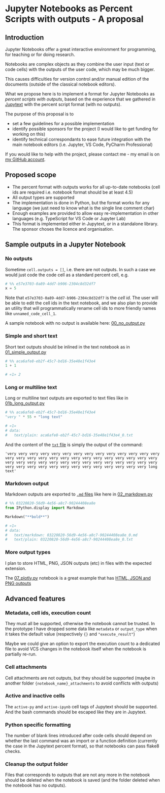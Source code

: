 # Jupyter Notebooks as Percent Scripts with outputs - A proposal

## Introduction

Jupyter Notebooks offer a great interactive environment for programming, for teaching or for doing research.

Notebooks are complex objects as they combine the user input (text or code cells) with the outputs of the user code, which may be much bigger.

This causes difficulties for version control and/or manual edition of the documents (outside of the classical notebook editors).

What we propose here is to implement a format for Jupyter Notebooks as _percent scripts with outputs_, based on the experience that we gathered in [Jupytext](jupytext.readthedocs.io/) with the percent script format (with no outputs).

The purpose of this proposal is to
- set a few guidelines for a possible implementation
- identify possible sponsors for the project (I would like to get funding for working on this)
- identify technical correspondants to ease future integration with the main notebook editors (i.e. Jupyter, VS Code, PyCharm Professional)

If you would like to help with the project, please contact me - my email is on [my GitHub account](https://github.com/mwouts/).

## Proposed scope

- The percent format with outputs works for all up-to-date notebooks (cell ids are required i.e. notebook format should be at least 4.5)
- All output types are supported
- The implementation is done in Python, but the format works for any language (we just need to know what is the single line comment char)
- Enough examples are provided to allow easy re-implementation in other languages (e.g. TypeScript for VS Code or Jupyter Lab)
- This format is implemented either in Jupytext, or in a standalone library. The sponsor choses the licence and organisation.

## Sample outputs in a Jupyter Notebook

### No outputs

Sometime `cell.outputs = []`, i.e. there are not outputs. In such a case we would just code the code cell as a standard percent cell, e.g.

```python
# %% e57e3703-0a89-4dd7-b906-2304c8d32df7
x = 5
```

Note that `e57e3703-0a89-4dd7-b906-2304c8d32df7` is the _cell id_. The user will be able to edit the cell ids in the text notebook, and we also plan to provide an utility that will programmatically rename cell ids to more friendly names like `unnamed_code_cell_1`.

A sample notebook with no output is available here: [00_no_output.py](https://github.com/mwouts/nbpercent/blob/main/tests/scripts/00_no_output.py)


### Simple and short text

Short text outputs should be inlined in the text notebook as in [01_simple_output.py](https://github.com/mwouts/nbpercent/blob/main/tests/scripts/01_simple_output.py)

```python
# %% aca6afe8-eb2f-45c7-bd16-35e48e1f43e4
1 + 1

# «1» 2
```

### Long or multiline text

Long or multiline text outputs are exported to text files like in [01b_long_output.py](https://github.com/mwouts/nbpercent/blob/main/tests/scripts/01b_long_output.py)

```python
# %% aca6afe8-eb2f-45c7-bd16-35e48e1f43e4
"very " * 55 + "long text"

# «1»
# data:
#   text/plain: aca6afe8-eb2f-45c7-bd16-35e48e1f43e4_0.txt
```

And the content of the [`txt` file](https://github.com/mwouts/nbpercent/blob/main/tests/scripts/01b_long_output_outputs/aca6afe8-eb2f-45c7-bd16-35e48e1f43e4_0.txt) is simply the output of the command:
```
'very very very very very very very very very very very very very very very very very very very very very very very very very very very very very very very very very very very very very very very very very very very very very very very very very very very very very very very long text'
```

### Markdown output

Markdown outputs are exported to [`.md` files](https://github.com/mwouts/nbpercent/blob/main/tests/scripts/02_markdown_outputs/03220820-56d9-4e56-a8c7-90244408ea8e_0.md) like here in [02_markdown.py](https://github.com/mwouts/nbpercent/blob/main/tests/scripts/02_markdown.py)

```python
# %% 03220820-56d9-4e56-a8c7-90244408ea8e
from IPython.display import Markdown

Markdown("**bold**")

# «1»
# data:
#   text/markdown: 03220820-56d9-4e56-a8c7-90244408ea8e_0.md
#   text/plain: 03220820-56d9-4e56-a8c7-90244408ea8e_0.txt
```

### More output types

I plan to store HTML, PNG, JSON outputs (etc) in files with the expected extension.

The [07_plotly.py](https://github.com/mwouts/nbpercent/blob/main/tests/scripts/07_plotly.py) notebook is a great example that has [HTML, JSON and PNG outputs](https://github.com/mwouts/nbpercent/tree/main/tests/scripts/07_plotly_outputs)

## Advanced features

### Metadata, cell ids, execution count

They must all be supported, otherwise the notebook cannot be trusted. In the prototype I have dropped some data like `metadata` or `output_type` when it takes the default value (respectively `{}` and `"execute_result"`)

Maybe we could give an option to export the execution count to a dedicated file to avoid VCS changes in the notebook itself when the notebook is partially re-run.

### Cell attachments

Cell attachments are not outputs, but they should be supported (maybe in another folder `{notebook_name}_attachments` to avoid conflicts with outputs)

### Active and inactive cells

The `active-py` and `active-ipynb` cell tags of Jupytext should be supported. And the bash commands should be escaped like they are in Jupytext.

### Python specific formatting

The number of blank lines introduced after code cells should depend on whether the last command was an import or a function definition (currently the case in the Jupytext percent format), so that notebooks can pass flake8 checks.

### Cleanup the output folder

Files that corresponds to outputs that are not any more in the notebook should be deleted when the notebook is saved (and the folder deleted when the notebook has no outputs).
